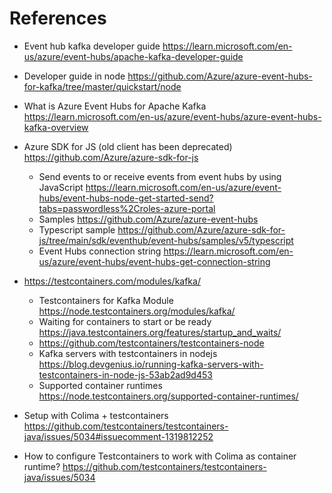 
# References

- Event hub kafka developer guide <https://learn.microsoft.com/en-us/azure/event-hubs/apache-kafka-developer-guide>
- Developer guide in node <https://github.com/Azure/azure-event-hubs-for-kafka/tree/master/quickstart/node>
- What is Azure Event Hubs for Apache Kafka <https://learn.microsoft.com/en-us/azure/event-hubs/azure-event-hubs-kafka-overview>
- Azure SDK for JS (old client has been deprecated) <https://github.com/Azure/azure-sdk-for-js>
  - Send events to or receive events from event hubs by using JavaScript <https://learn.microsoft.com/en-us/azure/event-hubs/event-hubs-node-get-started-send?tabs=passwordless%2Croles-azure-portal>
  - Samples <https://github.com/Azure/azure-event-hubs>
  - Typescript sample <https://github.com/Azure/azure-sdk-for-js/tree/main/sdk/eventhub/event-hubs/samples/v5/typescript>
  - Event Hubs connection string https://learn.microsoft.com/en-us/azure/event-hubs/event-hubs-get-connection-string
- <https://testcontainers.com/modules/kafka/>
  - Testcontainers for Kafka Module <https://node.testcontainers.org/modules/kafka/>
  - Waiting for containers to start or be ready <https://java.testcontainers.org/features/startup_and_waits/>
  - <https://github.com/testcontainers/testcontainers-node>
  - Kafka servers with testcontainers in nodejs <https://blog.devgenius.io/running-kafka-servers-with-testcontainers-in-node-js-53ab2ad9d453>
  - Supported container runtimes <https://node.testcontainers.org/supported-container-runtimes/>
- Setup with Colima + testcontainers
<https://github.com/testcontainers/testcontainers-java/issues/5034#issuecomment-1319812252>

- How to configure Testcontainers to work with Colima as container runtime?
<https://github.com/testcontainers/testcontainers-java/issues/5034>